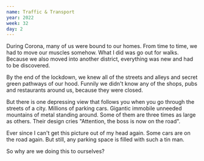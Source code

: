 ```yaml
---
name: Traffic & Transport
year: 2022
week: 32
day: 2
---
```


During Corona, many of us were bound to our homes. From time to time, we had to
move our muscles somehow. What I did was go out for walks. Because we also moved
into another district, everything was new and had to be discovered.

By the end of the lockdown, we knew all of the streets and alleys and secret
green pathways of our hood. Funnily we didn't know any of the shops, pubs and
restaurants around us, because they were closed.

But there is one depressing view that follows you when you go through the
streets of a city. Millions of parking cars. Gigantic immobile unneeded
mountains of metal standing around. Some of them are three times as large as
others. Their design cries "Attention, the boss is now on the road".

Ever since I can't get this picture out of my head again. Some cars are on the
road again. But still, any parking space is filled with such a tin man.

So why are we doing this to ourselves?
